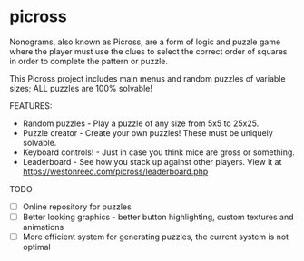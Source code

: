 # picross
Nonograms, also known as Picross, are a form of logic and puzzle game where the player must use the clues to select the correct order of squares in order to complete the pattern or puzzle.

This Picross project includes main menus and random puzzles of variable sizes; ALL puzzles are 100% solvable!

FEATURES:
- Random puzzles - Play a puzzle of any size from 5x5 to 25x25.
- Puzzle creator - Create your own puzzles! These must be uniquely solvable.
- Keyboard controls! - Just in case you think mice are gross or something.
- Leaderboard - See how you stack up against other players. View it at https://westonreed.com/picross/leaderboard.php

TODO
- [ ] Online repository for puzzles
- [ ] Better looking graphics - better button highlighting, custom textures and animations
- [ ] More efficient system for generating puzzles, the current system is not optimal
